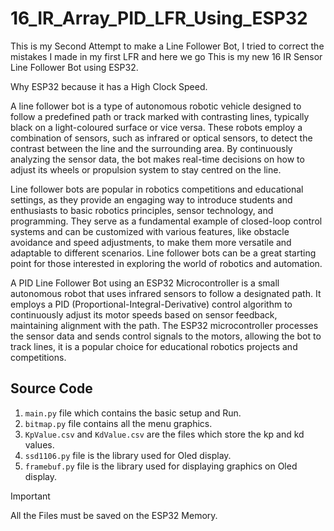 # 16_IR_Array_PID_LFR_Using_ESP32

This is my Second Attempt to make a Line Follower Bot, I tried to correct the mistakes I made in my first LFR and here we go This is my new 16 IR Sensor Line Follower Bot using ESP32.

Why ESP32 because it has a High Clock Speed.

A line follower bot is a type of autonomous robotic vehicle designed to follow a predefined path or track marked with contrasting lines, typically black on a light-coloured surface or vice versa. These robots employ a combination of sensors, such as infrared or optical sensors, to detect the contrast between the line and the surrounding area. By continuously analyzing the sensor data, the bot makes real-time decisions on how to adjust its wheels or propulsion system to stay centred on the line.

Line follower bots are popular in robotics competitions and educational settings, as they provide an engaging way to introduce students and enthusiasts to basic robotics principles, sensor technology, and programming. They serve as a fundamental example of closed-loop control systems and can be customized with various features, like obstacle avoidance and speed adjustments, to make them more versatile and adaptable to different scenarios. Line follower bots can be a great starting point for those interested in exploring the world of robotics and automation.

A PID Line Follower Bot using an ESP32 Microcontroller is a small autonomous robot that uses infrared sensors to follow a designated path. It employs a PID (Proportional-Integral-Derivative) control algorithm to continuously adjust its motor speeds based on sensor feedback, maintaining alignment with the path. The ESP32 microcontroller processes the sensor data and sends control signals to the motors, allowing the bot to track lines, it is a popular choice for educational robotics projects and competitions.


## Source Code
1. `main.py` file which contains the basic setup and Run.
2. `bitmap.py` file contains all the menu graphics.
3. `KpValue.csv` and `KdValue.csv` are the files which store the kp and kd values.
4. `ssd1106.py` file is the library used for Oled display.
5. `framebuf.py` file is the library used for displaying graphics on Oled display.

>[!IMPORTANT]
>All the Files must be saved on the ESP32 Memory.

